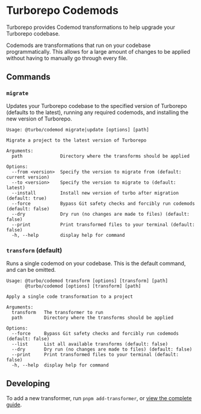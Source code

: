 # Turborepo Codemods

Turborepo provides Codemod transformations to help upgrade your Turborepo codebase.

Codemods are transformations that run on your codebase programmatically. This allows for a large amount of changes to be applied without having to manually go through every file.

## Commands

### `migrate`

Updates your Turborepo codebase to the specified version of Turborepo (defaults to the latest), running any required codemods, and installing the new version of Turborepo.

```
Usage: @turbo/codemod migrate|update [options] [path]

Migrate a project to the latest version of Turborepo

Arguments:
  path              Directory where the transforms should be applied

Options:
  --from <version>  Specify the version to migrate from (default: current version)
  --to <version>    Specify the version to migrate to (default: latest)
  --install         Install new version of turbo after migration (default: true)
  --force           Bypass Git safety checks and forcibly run codemods (default: false)
  --dry             Dry run (no changes are made to files) (default: false)
  --print           Print transformed files to your terminal (default: false)
  -h, --help        display help for command
```

### `transform` (default)

Runs a single codemod on your codebase. This is the default command, and can be omitted.

```
Usage: @turbo/codemod transform [options] [transform] [path]
       @turbo/codemod [options] [transform] [path]

Apply a single code transformation to a project

Arguments:
  transform   The transformer to run
  path        Directory where the transforms should be applied

Options:
  --force     Bypass Git safety checks and forcibly run codemods (default: false)
  --list      List all available transforms (default: false)
  --dry       Dry run (no changes are made to files) (default: false)
  --print     Print transformed files to your terminal (default: false)
  -h, --help  display help for command
```

## Developing

To add a new transformer, run `pnpm add-transformer`, or [view the complete guide](./src/transforms/README.md).
